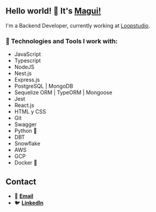 ## Hello world! 👋 It's [Magui!](https://www.linkedin.com/in/magalicorbalan/)
I'm a Backend Developer, currently working at [Loopstudio](https://loopstudio.dev/).


### :muscle: Technologies and Tools I work with: 

- JavaScript
- Typescript
- NodeJS
- Nest.js
- Express.js
- PostgreSQL | MongoDB
- Sequelize ORM | TypeORM | Mongoose
- Jest
- React.js
- HTML y CSS
- Git
- Swagger
- Python :snake:
- DBT
- Snowflake
- AWS 
- GCP
- Docker :whale:


## Contact

- 📩 **[Email](mailto:magui.corb@gmail.com)**
- 🐦 **[LinkedIn](https://linkedin.com/in/magalicorbalan)**
